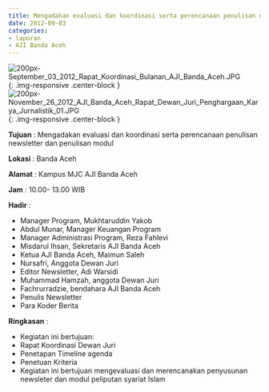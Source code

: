 ```yaml
---
title: Mengadakan evaluasi dan koordinasi serta perencanaan penulisan newsletter dan penulisan modul
date: 2012-09-03
categories:
- laporan
- AJI Banda Aceh
---
```


![200px-September_03_2012_Rapat_Koordinasi_Bulanan_AJI_Banda_Aceh.JPG](/uploads/200px-September_03_2012_Rapat_Koordinasi_Bulanan_AJI_Banda_Aceh.JPG){: .img-responsive .center-block }
![200px-November_26_2012_AJI_Banda_Aceh_Rapat_Dewan_Juri_Penghargaan_Karya_Jurnalistik_01.JPG](/uploads/200px-November_26_2012_AJI_Banda_Aceh_Rapat_Dewan_Juri_Penghargaan_Karya_Jurnalistik_01.JPG){: .img-responsive .center-block }

**Tujuan** : Mengadakan evaluasi dan koordinasi serta perencanaan penulisan newsletter dan penulisan modul

**Lokasi** : Banda Aceh

**Alamat** : Kampus MJC AJI Banda Aceh

**Jam** : 10.00- 13.00 WIB

**Hadir** : 
* Manager Program, Mukhtaruddin Yakob
* Abdul Munar, Manager Keuangan Program
* Manager Administrasi Program, Reza Fahlevi
* Misdarul Ihsan, Sekretaris AJI Banda Aceh
* Ketua AJI Banda Aceh, Maimun Saleh
* Nursafri, Anggota Dewan Juri
* Editor Newsletter, Adi Warsidi
* Muhammad Hamzah, anggota Dewan Juri
* Fachrurradzie, bendahara AJI Banda Aceh
* Penulis Newsletter
* Para Koder Berita 

**Ringkasan** : 
* Kegiatan ini bertujuan:
* Rapat Koordinasi Dewan Juri
* Penetapan Timeline agenda
* Penetuan Kriteria
* Kegiatan ini bertujuan mengevaluasi dan merencanakan penyusunan newsleter dan modul peliputan syariat Islam
